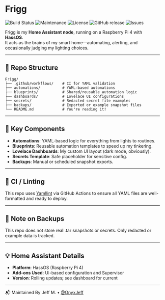 # Frigg

![Build Status](https://github.com/OnyxJeff/pp5-frigg/actions/workflows/validate-yaml.yml/badge.svg)
![Maintenance](https://img.shields.io/maintenance/yes/2025.svg)
![License](https://img.shields.io/badge/license-MIT-green.svg)
![GitHub release](https://img.shields.io/github/v/release/OnyxJeff/pp5-frigg)
![Issues](https://img.shields.io/github/issues/OnyxJeff/pp5-frigg)

Frigg is my **Home Assistant node**, running on a Raspberry Pi 4 with **HassOS**.  
It acts as the brains of my smart home—automating, alerting, and occasionally judging my lighting choices.

---

## 📁 Repo Structure

```text
Frigg/
├── .github/workflows/    # CI for YAML validation
├── automations/          # YAML-based automations
├── blueprints/           # Shared/reusable automation logic
├── dashboards/           # Lovelace UI configurations
├── secrets/              # Redacted secret file examples
├── backups/              # Exported or example snapshot files
└── README.md             # You're reading it!
```

---

## 🔧 Key Components

- **Automations**: YAML-based logic for everything from lights to routines.
- **Blueprints**: Reusable automation templates to speed up my tinkering.
- **Lovelace Dashboards**: My custom UI layout (dark mode, obviously).
- **Secrets Template**: Safe placeholder for sensitive config.
- **Backups**: Manual or scheduled snapshot exports.

---

## 🧪 CI / Linting

This repo uses [Yamllint](https://github.com/adrienverge/yamllint) via GitHub Actions to ensure all YAML files are well-formatted and ready to deploy.

---

## 🚨 Note on Backups

This repo does not store real .tar snapshots or secrets.
Only redacted or example data is tracked.

---

## 💡 Home Assistant Details

- **Platform**: HassOS (Raspberry Pi 4)
- **Add-ons Used**: UI-based configuration and Supervisor
- **Version**: Rolling updates; see dashboard for current

---

📬 Maintained By
Jeff M. • [@OnyxJeff](https://www.github.com/onyxjeff)